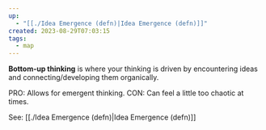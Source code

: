 ```yaml
---
up:
  - "[[./Idea Emergence (defn)|Idea Emergence (defn)]]"
created: 2023-08-29T07:03:15
tags:
  - map
---
```


**Bottom-up thinking** is where your thinking is driven by encountering ideas and connecting/developing them organically. 

PRO: Allows for emergent thinking.
CON: Can feel a little too chaotic at times. 

See: [[./Idea Emergence (defn)|Idea Emergence (defn)]]